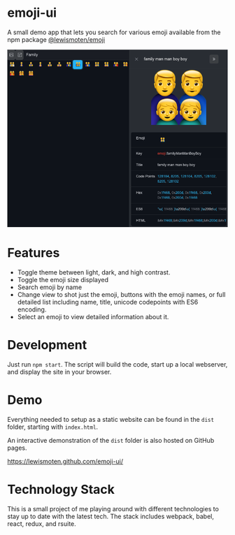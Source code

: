 # emoji-ui

A small demo app that lets you search for various emoji available from the npm package [@lewismoten/emoji](https://github.com/lewismoten/emoji)

![Screenshot](screenshot.png)

# Features

- Toggle theme between light, dark, and high contrast.
- Toggle the emoji size displayed
- Search emoji by name
- Change view to shot just the emoji, buttons with the emoji names, or full detailed list including name, title, unicode codepoints with ES6 encoding.
- Select an emoji to view detailed information about it.

# Development

Just run `npm start`. The script will build the code, start up a local webserver, and display the site in your browser.

# Demo

Everything needed to setup as a static website can be found in the `dist` folder, starting with `index.html`.

An interactive demonstration of the `dist` folder is also hosted on GitHub pages.

<https://lewismoten.github.com/emoji-ui/>

# Technology Stack

This is a small project of me playing around with different technologies to stay up to date with the latest tech. The stack includes webpack, babel, react, redux, and rsuite.
